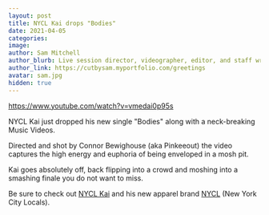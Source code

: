 ```yaml
---
layout: post
title: NYCL Kai drops "Bodies"
date: 2021-04-05
categories:
image:
author: Sam Mitchell
author_blurb: Live session director, videographer, editor, and staff writer for Tapedrop since 2019
author_link: https://cutbysam.myportfolio.com/greetings
avatar: sam.jpg
hidden: true
---
```


https://www.youtube.com/watch?v=vmedai0p95s

NYCL Kai just dropped his new single "Bodies" along with a neck-breaking Music Videos.

Directed and shot by Connor Bewighouse (aka Pinkeeout) the video captures the high energy and euphoria of being enveloped in a mosh pit.

Kai goes absolutely off, back flipping into a crowd and moshing into a smashing finale you do not want to miss.

Be sure to check out [NYCL Kai](https://www.instagram.com/nycl_kai/) and his new apparel brand [NYCL](https://www.instagram.com/newyorkcity.locals/) (New York City Locals).
